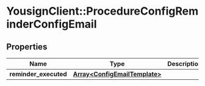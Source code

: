 # YousignClient::ProcedureConfigReminderConfigEmail

## Properties
Name | Type | Description | Notes
------------ | ------------- | ------------- | -------------
**reminder_executed** | [**Array&lt;ConfigEmailTemplate&gt;**](ConfigEmailTemplate.md) |  | [optional] 


